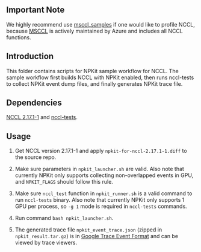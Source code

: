 ## Important Note

We highly recommend use [msccl_samples](https://github.com/microsoft/NPKit/tree/main/msccl_samples) if one would like to profile NCCL, because [MSCCL](https://github.com/Azure/msccl) is actively maintained by Azure and includes all NCCL functions.

## Introduction

This folder contains scripts for NPKit sample workflow for NCCL. The sample workflow first builds NCCL with NPKit enabled, then runs nccl-tests to collect NPKit event dump files, and finally generates NPKit trace file.

## Dependencies

[NCCL 2.17.1-1](https://github.com/nvidia/nccl/tree/v2.17.1-1) and [nccl-tests](https://github.com/nvidia/nccl-tests).

## Usage

1) Get NCCL version 2.17.1-1 and apply `npkit-for-nccl-2.17.1-1.diff` to the source repo.

2) Make sure parameters in `npkit_launcher.sh` are valid. Also note that currently NPKit only supports collecting non-overlapped events in GPU, and `NPKIT_FLAGS` should follow this rule.

3) Make sure `nccl_test` function in `npkit_runner.sh` is a valid command to run `nccl-tests` binary. Also note that currently NPKit only supports 1 GPU per process, so `-g 1` mode is required in `nccl-tests` commands.

4) Run command `bash npkit_launcher.sh`.

5) The generated trace file `npkit_event_trace.json` (zipped in `npkit_result.tar.gz`) is in [Google Trace Event Format](https://docs.google.com/document/d/1CvAClvFfyA5R-PhYUmn5OOQtYMH4h6I0nSsKchNAySU/preview) and can be viewed by trace viewers.
